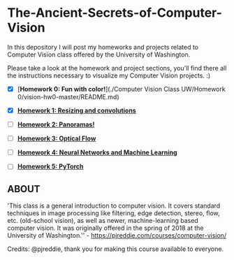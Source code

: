# The-Ancient-Secrets-of-Computer-Vision

In this depository I will post my homeworks and projects related to Computer Vision class offered by the University of Washington.

Please take a look at the homework and project sections, you'll find there all the instructions necessary to
visualize my Computer Vision projects. :)


- [x] [**Homework 0: Fun with color!**](./Computer Vision Class UW/Homework 0/vision-hw0-master/README.md)
- [x] [**Homework 1: Resizing and convolutions**](./vision-hw1/README.md)
- [ ] [**Homework 2: Panoramas!**](./vision-hw2/README.md)
- [ ] [**Homework 3: Optical Flow**](./vision-hw3/README.md)
- [ ] [**Homework 4: Neural Networks and Machine Learning**](./vision-hw4/README.md)
- [ ] [**Homework 5: PyTorch**](./vision-hw5/README.md)



## ABOUT ##

'This class is a general introduction to computer vision. It covers standard techniques in image processing like filtering, edge detection, stereo, flow, etc. (old-school vision), as well as newer, machine-learning based computer vision. It was originally offered in the spring of 2018 at the University of Washington.'' - https://pjreddie.com/courses/computer-vision/

Credits: @pjreddie, thank you for making this course available to everyone.
